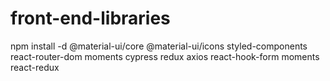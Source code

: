 # front-end-libraries

npm install -d @material-ui/core @material-ui/icons styled-components react-router-dom moments cypress redux axios react-hook-form moments react-redux

<link rel="stylesheet" href="https://fonts.googleapis.com/css?family=Roboto:300,400,500,700&display=swap" />
<link rel="stylesheet" href="https://fonts.googleapis.com/icon?family=Material+Icons" />
